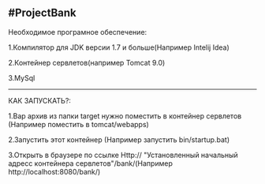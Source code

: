 #ProjectBank
-------------
Необходимое програмное обеспечение:

1.Компилятор для JDK версии 1.7 и больше(Например Intelij Idea)

2.Контейнер сервлетов(например Tomcat 9.0)

3.MySql

-------------
КАК ЗАПУСКАТЬ?:

1.Вар архив из папки target нужно поместить в контейнер сервлетов (Например поместить в tomcat/webapps)

2.Запустить этот контейнер (Например запустить bin/startup.bat)

3.Открыть в браузере по ссылке Http:// "Установленный начальный адресс контейнера сервлетов"/bank/(Например http://localhost:8080/bank/)

